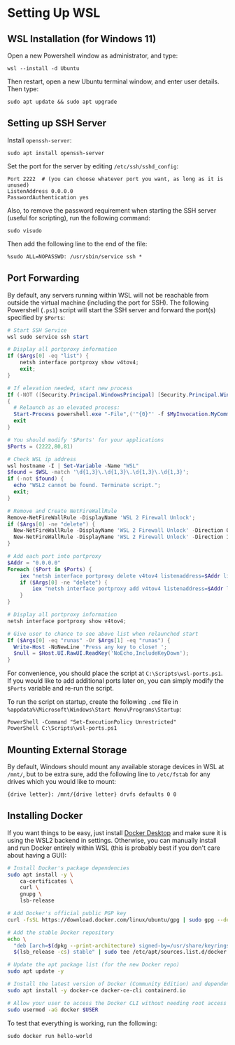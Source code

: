 # Setting Up WSL

## WSL Installation (for Windows 11)

Open a new Powershell window as administrator, and type:

```
wsl --install -d Ubuntu
```

Then restart, open a new Ubuntu terminal window, and enter user details. Then type:

```
sudo apt update && sudo apt upgrade
```

## Setting up SSH Server

Install `openssh-server`:

```
sudo apt install openssh-server
```

Set the port for the server by editing `/etc/ssh/sshd_config`:

```
Port 2222  # (you can choose whatever port you want, as long as it is unused)
ListenAddress 0.0.0.0
PasswordAuthentication yes
```

Also, to remove the password requirement when starting the SSH server (useful for scripting), run the following command:

```
sudo visudo
```

Then add the following line to the end of the file:

```
%sudo ALL=NOPASSWD: /usr/sbin/service ssh *
```

## Port Forwarding

By default, any servers running within WSL will not be reachable from outside the virtual machine (including the port for SSH). The following Powershell (`.ps1`) script will start the SSH server and forward the port(s) specified by `$Ports`:

```powershell
# Start SSH Service
wsl sudo service ssh start

# Display all portproxy information
If ($Args[0] -eq "list") {
    netsh interface portproxy show v4tov4;
    exit;
} 

# If elevation needed, start new process
If (-NOT ([Security.Principal.WindowsPrincipal] [Security.Principal.WindowsIdentity]::GetCurrent()).IsInRole([Security.Principal.WindowsBuiltInRole]::Administrator))
{
  # Relaunch as an elevated process:
  Start-Process powershell.exe "-File",('"{0}"' -f $MyInvocation.MyCommand.Path),"$Args runas" -Verb RunAs
  exit
}

# You should modify '$Ports' for your applications 
$Ports = (2222,80,81)

# Check WSL ip address
wsl hostname -I | Set-Variable -Name "WSL"
$found = $WSL -match '\d{1,3}\.\d{1,3}\.\d{1,3}\.\d{1,3}';
if (-not $found) {
  echo "WSL2 cannot be found. Terminate script.";
  exit;
}

# Remove and Create NetFireWallRule
Remove-NetFireWallRule -DisplayName 'WSL 2 Firewall Unlock';
if ($Args[0] -ne "delete") {
  New-NetFireWallRule -DisplayName 'WSL 2 Firewall Unlock' -Direction Outbound -LocalPort $Ports -Action Allow -Protocol TCP;
  New-NetFireWallRule -DisplayName 'WSL 2 Firewall Unlock' -Direction Inbound -LocalPort $Ports -Action Allow -Protocol TCP;
}

# Add each port into portproxy
$Addr = "0.0.0.0"
Foreach ($Port in $Ports) {
    iex "netsh interface portproxy delete v4tov4 listenaddress=$Addr listenport=$Port | Out-Null";
    if ($Args[0] -ne "delete") {
        iex "netsh interface portproxy add v4tov4 listenaddress=$Addr listenport=$Port connectaddress=$WSL connectport=$Port | Out-Null";
    }
}

# Display all portproxy information
netsh interface portproxy show v4tov4;

# Give user to chance to see above list when relaunched start
If ($Args[0] -eq "runas" -Or $Args[1] -eq "runas") {
  Write-Host -NoNewLine 'Press any key to close! ';
  $null = $Host.UI.RawUI.ReadKey('NoEcho,IncludeKeyDown');
}
```

For convenience, you should place the script at `C:\Scripts\wsl-ports.ps1`. If you would like to add additional ports later on, you can simply modify the `$Ports` variable and re-run the script.

To run the script on startup, create the following `.cmd` file in `%appdata%\Microsoft\Windows\Start Menu\Programs\Startup`:

```
PowerShell -Command "Set-ExecutionPolicy Unrestricted"
PowerShell C:\Scripts\wsl-ports.ps1
```

## Mounting External Storage

By default, Windows should mount any available storage devices in WSL at `/mnt/`, but to be extra sure, add the following line to `/etc/fstab` for any drives which you would like to mount:

```
{drive letter}: /mnt/{drive letter} drvfs defaults 0 0
```

## Installing Docker

If you want things to be easy, just install [Docker Desktop](https://www.docker.com/products/docker-desktop/) and make sure it is using the WSL2 backend in settings. Otherwise, you can manually install and run Docker entirely within WSL (this is probably best if you don't care about having a GUI):

```bash
# Install Docker's package dependencies
sudo apt install -y \
    ca-certificates \
    curl \
    gnupg \
    lsb-release

# Add Docker's official public PGP key
curl -fsSL https://download.docker.com/linux/ubuntu/gpg | sudo gpg --dearmor -o /usr/share/keyrings/docker-archive-keyring.gpg

# Add the stable Docker repository
echo \
  "deb [arch=$(dpkg --print-architecture) signed-by=/usr/share/keyrings/docker-archive-keyring.gpg] https://download.docker.com/linux/ubuntu \
  $(lsb_release -cs) stable" | sudo tee /etc/apt/sources.list.d/docker.list > /dev/null

# Update the apt package list (for the new Docker repo)
sudo apt update -y

# Install the latest version of Docker (Community Edition) and dependencies
sudo apt install -y docker-ce docker-ce-cli containerd.io

# Allow your user to access the Docker CLI without needing root access
sudo usermod -aG docker $USER
```

To test that everything is working, run the following:

```
sudo docker run hello-world
```
